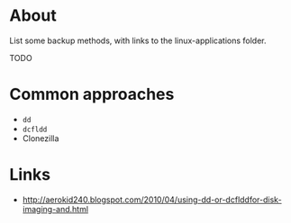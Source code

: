 # About

List some backup methods, with links to the linux-applications folder.

TODO

# Common approaches

* `dd`
* `dcfldd`
* Clonezilla

# Links

* http://aerokid240.blogspot.com/2010/04/using-dd-or-dcflddfor-disk-imaging-and.html
